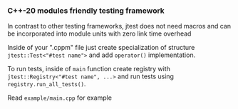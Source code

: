 ### C++-20 modules friendly testing framework

In contrast to other testing frameworks, jtest does not need macros and can be incorporated into module units with zero link time overhead

Inside of your ".cppm" file just create specialization of structure `jtest::Test<"#test name">` and add `operator()` implementation.

To run tests, inside of `main` function create registry with `jtest::Registry<"#test name", ...>` and run tests using `registry.run_all_tests()`.

Read `example/main.cpp` for example
